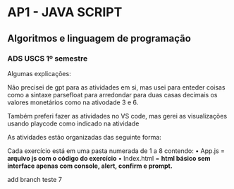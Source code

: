 # AP1 - JAVA SCRIPT 
## Algoritmos e linguagem de programação 
### ADS USCS 1º semestre 

Algumas explicações: 

Não precisei de gpt para as atividades em si, mas usei para enteder coisas como a sintaxe parsefloat para arredondar para duas casas decimais os valores monetários como na ativodade 3 e 6.

Também preferi fazer as atividades no VS code, mas gerei as visualizações usando playcode como indicado na atividade

As atividades estão organizadas das seguinte forma:

Cada exercício está em uma pasta numerada de 1 a 8 contendo: 
• App.js = **arquivo js com o código do exercício**
• Index.html = **html básico sem interface apenas com console, alert, confirm e prompt.**

add branch teste 7
